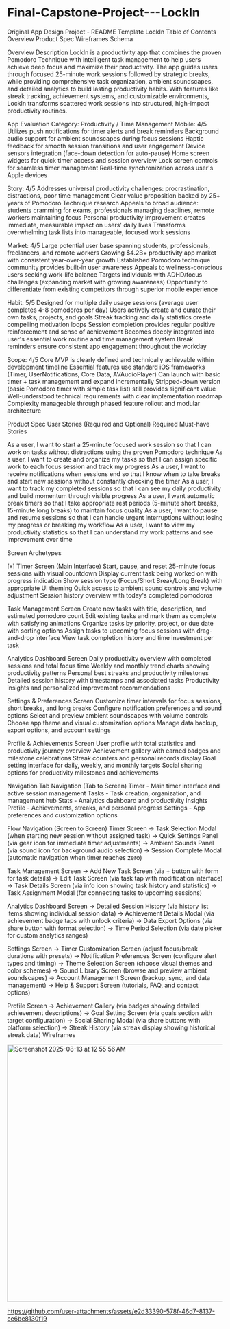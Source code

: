 # Final-Capstone-Project---LockIn
Original App Design Project - README Template LockIn Table of Contents
Overview Product Spec Wireframes Schema

Overview Description LockIn is a productivity app that combines the proven Pomodoro Technique with intelligent task management to help users achieve deep focus and maximize their productivity. The app guides users through focused 25-minute work sessions followed by strategic breaks, while providing comprehensive task organization, ambient soundscapes, and detailed analytics to build lasting productivity habits. With features like streak tracking, achievement systems, and customizable environments, LockIn transforms scattered work sessions into structured, high-impact productivity routines. 

App Evaluation Category: Productivity / Time Management Mobile: 4/5
Utilizes push notifications for timer alerts and break reminders Background audio support for ambient soundscapes during focus sessions Haptic feedback for smooth session transitions and user engagement Device sensors integration (face-down detection for auto-pause) Home screen widgets for quick timer access and session overview Lock screen controls for seamless timer management Real-time synchronization across user's Apple devices

Story: 4/5
Addresses universal productivity challenges: procrastination, distractions, poor time management Clear value proposition backed by 25+ years of Pomodoro Technique research Appeals to broad audience: students cramming for exams, professionals managing deadlines, remote workers maintaining focus Personal productivity improvement creates immediate, measurable impact on users' daily lives Transforms overwhelming task lists into manageable, focused work sessions

Market: 4/5
Large potential user base spanning students, professionals, freelancers, and remote workers Growing $4.2B+ productivity app market with consistent year-over-year growth Established Pomodoro technique community provides built-in user awareness Appeals to wellness-conscious users seeking work-life balance Targets individuals with ADHD/focus challenges (expanding market with growing awareness) Opportunity to differentiate from existing competitors through superior mobile experience

Habit: 5/5
Designed for multiple daily usage sessions (average user completes 4-8 pomodoros per day) Users actively create and curate their own tasks, projects, and goals Streak tracking and daily statistics create compelling motivation loops Session completion provides regular positive reinforcement and sense of achievement Becomes deeply integrated into user's essential work routine and time management system Break reminders ensure consistent app engagement throughout the workday

Scope: 4/5
Core MVP is clearly defined and technically achievable within development timeline Essential features use standard iOS frameworks (Timer, UserNotifications, Core Data, AVAudioPlayer) Can launch with basic timer + task management and expand incrementally Stripped-down version (basic Pomodoro timer with simple task list) still provides significant value Well-understood technical requirements with clear implementation roadmap Complexity manageable through phased feature rollout and modular architecture


Product Spec
User Stories (Required and Optional) Required Must-have Stories

As a user, I want to start a 25-minute focused work session so that I can work on tasks without distractions using the proven Pomodoro technique As a user, I want to create and organize my tasks so that I can assign specific work to each focus session and track my progress As a user, I want to receive notifications when sessions end so that I know when to take breaks and start new sessions without constantly checking the timer As a user, I want to track my completed sessions so that I can see my daily productivity and build momentum through visible progress As a user, I want automatic break timers so that I take appropriate rest periods (5-minute short breaks, 15-minute long breaks) to maintain focus quality As a user, I want to pause and resume sessions so that I can handle urgent interruptions without losing my progress or breaking my workflow As a user, I want to view my productivity statistics so that I can understand my work patterns and see improvement over time


Screen Archetypes

[x] Timer Screen (Main Interface)
Start, pause, and reset 25-minute focus sessions with visual countdown Display current task being worked on with progress indication Show session type (Focus/Short Break/Long Break) with appropriate UI theming Quick access to ambient sound controls and volume adjustment Session history overview with today's completed pomodoros

Task Management Screen
Create new tasks with title, description, and estimated pomodoro count Edit existing tasks and mark them as complete with satisfying animations Organize tasks by priority, project, or due date with sorting options Assign tasks to upcoming focus sessions with drag-and-drop interface View task completion history and time investment per task

Analytics Dashboard Screen
Daily productivity overview with completed sessions and total focus time Weekly and monthly trend charts showing productivity patterns Personal best streaks and productivity milestones Detailed session history with timestamps and associated tasks Productivity insights and personalized improvement recommendations

Settings & Preferences Screen
Customize timer intervals for focus sessions, short breaks, and long breaks Configure notification preferences and sound options Select and preview ambient soundscapes with volume controls Choose app theme and visual customization options Manage data backup, export options, and account settings

Profile & Achievements Screen
User profile with total statistics and productivity journey overview Achievement gallery with earned badges and milestone celebrations Streak counters and personal records display Goal setting interface for daily, weekly, and monthly targets Social sharing options for productivity milestones and achievements

Navigation Tab Navigation (Tab to Screen)
Timer - Main timer interface and active session management Tasks - Task creation, organization, and management hub Stats - Analytics dashboard and productivity insights Profile - Achievements, streaks, and personal progress Settings - App preferences and customization options

Flow Navigation (Screen to Screen) Timer Screen
→ Task Selection Modal (when starting new session without assigned task) → Quick Settings Panel (via gear icon for immediate timer adjustments) → Ambient Sounds Panel (via sound icon for background audio selection) → Session Complete Modal (automatic navigation when timer reaches zero)

Task Management Screen
→ Add New Task Screen (via + button with form for task details) → Edit Task Screen (via task tap with modification interface) → Task Details Screen (via info icon showing task history and statistics) → Task Assignment Modal (for connecting tasks to upcoming sessions)

Analytics Dashboard Screen
→ Detailed Session History (via history list items showing individual session data) → Achievement Details Modal (via achievement badge taps with unlock criteria) → Data Export Options (via share button with format selection) → Time Period Selection (via date picker for custom analytics ranges)

Settings Screen
→ Timer Customization Screen (adjust focus/break durations with presets) → Notification Preferences Screen (configure alert types and timing) → Theme Selection Screen (choose visual themes and color schemes) → Sound Library Screen (browse and preview ambient soundscapes) → Account Management Screen (backup, sync, and data management) → Help & Support Screen (tutorials, FAQ, and contact options)

Profile Screen
→ Achievement Gallery (via badges showing detailed achievement descriptions) → Goal Setting Screen (via goals section with target configuration) → Social Sharing Modal (via share buttons with platform selection) → Streak History (via streak display showing historical streak data)
Wireframes

<img width="537" height="599" alt="Screenshot 2025-08-13 at 12 55 56 AM" src="https://github.com/user-attachments/assets/65672c59-9232-42b4-93d0-7143ee66d1dd" />






https://github.com/user-attachments/assets/e2d33390-578f-46d7-8137-ce6be8130f19






